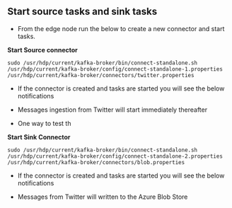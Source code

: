 ## Start source tasks and sink tasks 

- From the edge node run the below to create a new connector and start tasks. 

**Start Source connector** 
```
sudo /usr/hdp/current/kafka-broker/bin/connect-standalone.sh /usr/hdp/current/kafka-broker/config/connect-standalone-1.properties /usr/hdp/current/kafka-broker/connectors/twitter.properties
```
- If the connector is created and tasks are started you will see the below notifications


- Messages ingestion from Twitter will start immediately thereafter 



- One way to test th


**Start Sink Connector**

```
sudo /usr/hdp/current/kafka-broker/bin/connect-standalone.sh /usr/hdp/current/kafka-broker/config/connect-standalone-2.properties /usr/hdp/current/kafka-broker/connectors/blob.properties
```

- If the connector is created and tasks are started you will see the below notifications


- Messages from Twitter will written to the Azure Blob Store 
<!--stackedit_data:
eyJoaXN0b3J5IjpbMTgxNzUwMDQyMSw3NjQ0MTc1MDYsLTExMz
gwMzE0MDYsNjM0MzAxODM2LDE4OTc3MzAyMDYsMTA3MjUwOTk1
MV19
-->